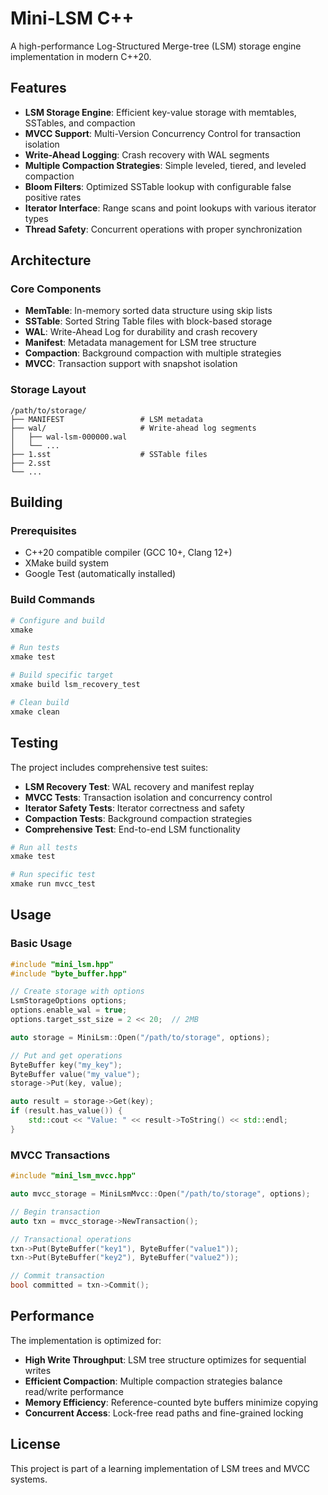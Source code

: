 # Mini-LSM C++

A high-performance Log-Structured Merge-tree (LSM) storage engine implementation in modern C++20.

## Features

- **LSM Storage Engine**: Efficient key-value storage with memtables, SSTables, and compaction
- **MVCC Support**: Multi-Version Concurrency Control for transaction isolation
- **Write-Ahead Logging**: Crash recovery with WAL segments
- **Multiple Compaction Strategies**: Simple leveled, tiered, and leveled compaction
- **Bloom Filters**: Optimized SSTable lookup with configurable false positive rates
- **Iterator Interface**: Range scans and point lookups with various iterator types
- **Thread Safety**: Concurrent operations with proper synchronization

## Architecture

### Core Components

- **MemTable**: In-memory sorted data structure using skip lists
- **SSTable**: Sorted String Table files with block-based storage
- **WAL**: Write-Ahead Log for durability and crash recovery
- **Manifest**: Metadata management for LSM tree structure
- **Compaction**: Background compaction with multiple strategies
- **MVCC**: Transaction support with snapshot isolation

### Storage Layout

```
/path/to/storage/
├── MANIFEST                 # LSM metadata
├── wal/                     # Write-ahead log segments
│   ├── wal-lsm-000000.wal
│   └── ...
├── 1.sst                    # SSTable files
├── 2.sst
└── ...
```

## Building

### Prerequisites

- C++20 compatible compiler (GCC 10+, Clang 12+)
- XMake build system
- Google Test (automatically installed)

### Build Commands

```bash
# Configure and build
xmake

# Run tests
xmake test

# Build specific target
xmake build lsm_recovery_test

# Clean build
xmake clean
```

## Testing

The project includes comprehensive test suites:

- **LSM Recovery Test**: WAL recovery and manifest replay
- **MVCC Tests**: Transaction isolation and concurrency control
- **Iterator Safety Tests**: Iterator correctness and safety
- **Compaction Tests**: Background compaction strategies
- **Comprehensive Test**: End-to-end LSM functionality

```bash
# Run all tests
xmake test

# Run specific test
xmake run mvcc_test
```

## Usage

### Basic Usage

```cpp
#include "mini_lsm.hpp"
#include "byte_buffer.hpp"

// Create storage with options
LsmStorageOptions options;
options.enable_wal = true;
options.target_sst_size = 2 << 20;  // 2MB

auto storage = MiniLsm::Open("/path/to/storage", options);

// Put and get operations
ByteBuffer key("my_key");
ByteBuffer value("my_value");
storage->Put(key, value);

auto result = storage->Get(key);
if (result.has_value()) {
    std::cout << "Value: " << result->ToString() << std::endl;
}
```

### MVCC Transactions

```cpp
#include "mini_lsm_mvcc.hpp"

auto mvcc_storage = MiniLsmMvcc::Open("/path/to/storage", options);

// Begin transaction
auto txn = mvcc_storage->NewTransaction();

// Transactional operations
txn->Put(ByteBuffer("key1"), ByteBuffer("value1"));
txn->Put(ByteBuffer("key2"), ByteBuffer("value2"));

// Commit transaction
bool committed = txn->Commit();
```

## Performance

The implementation is optimized for:

- **High Write Throughput**: LSM tree structure optimizes for sequential writes
- **Efficient Compaction**: Multiple compaction strategies balance read/write performance
- **Memory Efficiency**: Reference-counted byte buffers minimize copying
- **Concurrent Access**: Lock-free read paths and fine-grained locking

## License

This project is part of a learning implementation of LSM trees and MVCC systems.
